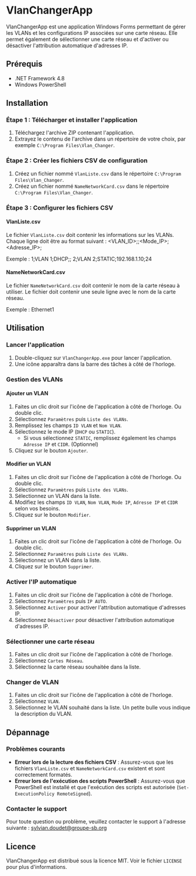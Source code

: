 # VlanChangerApp

VlanChangerApp est une application Windows Forms permettant de gérer les VLANs et les configurations IP associées sur une carte réseau. Elle permet également de sélectionner une carte réseau et d'activer ou désactiver l'attribution automatique d'adresses IP.

## Prérequis

- .NET Framework 4.8
- Windows PowerShell


## Installation

### Étape 1 : Télécharger et installer l'application

1. Téléchargez l'archive ZIP contenant l'application.
2. Extrayez le contenu de l'archive dans un répertoire de votre choix, par exemple `C:\Program Files\Vlan_Changer`.

### Étape 2 : Créer les fichiers CSV de configuration

1. Créez un fichier nommé `VlanListe.csv` dans le répertoire `C:\Program Files\Vlan_Changer`.
2. Créez un fichier nommé `NameNetworkCard.csv` dans le répertoire `C:\Program Files\Vlan_Changer`.

### Étape 3 : Configurer les fichiers CSV

#### VlanListe.csv

Le fichier `VlanListe.csv` doit contenir les informations sur les VLANs. Chaque ligne doit être au format suivant : <VLAN_ID>;<Description>;<Mode_IP>;<Adresse_IP>;<CIDR>

Exemple : 1;VLAN 1;DHCP;; 2;VLAN 2;STATIC;192.168.1.10;24

#### NameNetworkCard.csv

Le fichier `NameNetworkCard.csv` doit contenir le nom de la carte réseau à utiliser. Le fichier doit contenir une seule ligne avec le nom de la carte réseau.

Exemple : Ethernet1


## Utilisation

### Lancer l'application

1. Double-cliquez sur `VlanChangerApp.exe` pour lancer l'application.
2. Une icône apparaîtra dans la barre des tâches à côté de l'horloge.

### Gestion des VLANs

#### Ajouter un VLAN

1. Faites un clic droit sur l'icône de l'application à côté de l'horloge. Ou double clic.
2. Sélectionnez `Paramètres` puis `Liste des VLANs`.
3. Remplissez les champs `ID VLAN` et `Nom VLAN`.
4. Sélectionnez le mode IP (`DHCP` ou `STATIC`).
   - Si vous sélectionnez `STATIC`, remplissez également les champs `Adresse IP` et `CIDR`. (Optionnel)
5. Cliquez sur le bouton `Ajouter`.

#### Modifier un VLAN

1. Faites un clic droit sur l'icône de l'application à côté de l'horloge. Ou double clic.
2. Sélectionnez `Paramètres` puis `Liste des VLANs`.
3. Sélectionnez un VLAN dans la liste.
4. Modifiez les champs `ID VLAN`, `Nom VLAN`, `Mode IP`, `Adresse IP` et `CIDR` selon vos besoins.
5. Cliquez sur le bouton `Modifier`.

#### Supprimer un VLAN

1. Faites un clic droit sur l'icône de l'application à côté de l'horloge. Ou double clic.
2. Sélectionnez `Paramètres` puis `Liste des VLANs`.
3. Sélectionnez un VLAN dans la liste.
4. Cliquez sur le bouton `Supprimer`.

### Activer l'IP automatique

1. Faites un clic droit sur l'icône de l'application à côté de l'horloge.
2. Sélectionnez `Paramètres` puis `IP AUTO`.
3. Sélectionnez `Activer` pour activer l'attribution automatique d'adresses IP.
4. Sélectionnez `Désactiver` pour désactiver l'attribution automatique d'adresses IP.

### Sélectionner une carte réseau

1. Faites un clic droit sur l'icône de l'application à côté de l'horloge.
2. Sélectionnez `Cartes Réseau`.
3. Sélectionnez la carte réseau souhaitée dans la liste.

### Changer de VLAN

1. Faites un clic droit sur l'icône de l'application à côté de l'horloge.
2. Sélectionnez `VLAN`.
3. Sélectionnez le VLAN souhaité dans la liste. Un petite bulle vous indique la description du VLAN.


## Dépannage

### Problèmes courants

- **Erreur lors de la lecture des fichiers CSV** : Assurez-vous que les fichiers `VlanListe.csv` et `NameNetworkCard.csv` existent et sont correctement formatés.
- **Erreur lors de l'exécution des scripts PowerShell** : Assurez-vous que PowerShell est installé et que l'exécution des scripts est autorisée (`Set-ExecutionPolicy RemoteSigned`).

### Contacter le support

Pour toute question ou problème, veuillez contacter le support à l'adresse suivante : sylvian.doudet@groupe-sb.org

## Licence

VlanChangerApp est distribué sous la licence MIT. Voir le fichier `LICENSE` pour plus d'informations.